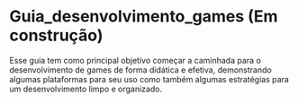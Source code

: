 # Guia_desenvolvimento_games (Em construção)
Esse guia tem como principal objetivo começar a caminhada para o desenvolvimento de games de forma didática e efetiva, demonstrando algumas plataformas para seu uso como também algumas estratégias para um desenvolvimento limpo e organizado.
